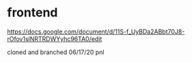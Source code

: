 # frontend

https://docs.google.com/document/d/11S-f_UyBDa2ABbt70J8-rOfov1slNRTRDWYyhc96TA0/edit

cloned and branched 06/17/20 pnl
